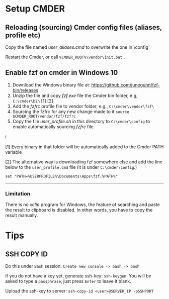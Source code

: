 # Setup CMDER

## Reloading (sourcing) Cmder config files (aliases, profile etc)

Copy the file named *user_aliases.cmd* to overwrite the one in <path-to-your-cmder>\config

Restart the Cmder, or call `%CMDER_ROOT%\vendor\init.bat` .



## Enable fzf on cmder in Windows 10

1. Download the Windows binary file at: https://github.com/junegunn/fzf-bin/releases
2. Unzip the file and copy *fzf.exe* file the Cmder bin folder, e.g, `C:\cmder\bin` [1] [2]
3. Add the *fzfrc* profile file to vendor folder, e.g., `C:\cmder\vendor\fzf\`
4. Sourcing the fzfrc for any new change made to it `source $CMDER_ROOT/vendor/fzf/fzfrc`
5. Copy the file *user_profile.sh* in this directory to `C:\cmder\config` to enable automatically sourcing *fzfrc* file

:information_source:

[1] Every binary in that folder will be automatically added to the Cmder PATH variable

[2] The alternative way is downloading fzf somewhere else and add the line below to the `user_profile.cmd` file (it is under `C:\cmder\config`.) 

```
set "PATH=%USERPROFILE%\Documents\Apps\fzf;%PATH%"
```

------

### Limitation

There is no *xclip* program for Windows, the feature of searching and paste the result to clipboard is disabled. In other words, you have to copy the result manually.



# Tips

## SSH COPY ID

Do this under `Bash` session: `Create new console -> bash -> bash`

If you do not have a key yet, generate ssh-key: `ssh-keygen`. You will be asked to type a `passphrase`, just press `Enter` to leave it blank.

Upload the ssh-key to server: `ssh-copy-id <user>@SERVER_IP -pSSHPORT`